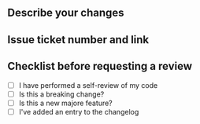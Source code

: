 ## Describe your changes

## Issue ticket number and link

## Checklist before requesting a review

- [ ] I have performed a self-review of my code
- [ ] Is this a breaking change?
- [ ] Is this a new majore feature?
- [ ] I've added an entry to the changelog
